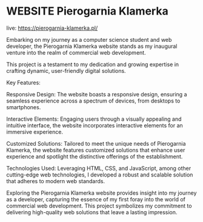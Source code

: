 # WEBSITE   Pierogarnia Klamerka
live: https://pierogarnia-klamerka.pl/

Embarking on my journey as a computer science student and web developer, the Pierogarnia Klamerka website stands as my inaugural venture into the realm of commercial web development. 

This project is a testament to my dedication and growing expertise in crafting dynamic, user-friendly digital solutions.

Key Features:

Responsive Design: The website boasts a responsive design, ensuring a seamless experience across a spectrum of devices, from desktops to smartphones.

Interactive Elements: Engaging users through a visually appealing and intuitive interface, the website incorporates interactive elements for an immersive experience.

Customized Solutions: Tailored to meet the unique needs of Pierogarnia Klamerka, the website features customized solutions that enhance user experience and spotlight the distinctive offerings of the establishment.

Technologies Used: Leveraging HTML, CSS, and JavaScript, among other cutting-edge web technologies, I developed a robust and scalable solution that adheres to modern web standards.

Exploring the Pierogarnia Klamerka website provides insight into my journey as a developer, capturing the essence of my first foray into the world of commercial web development. This project symbolizes my commitment to delivering high-quality web solutions that leave a lasting impression.
